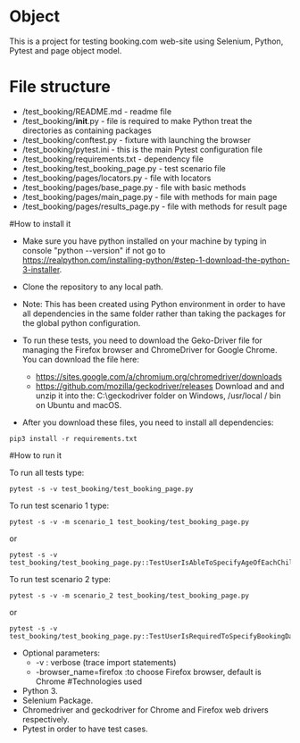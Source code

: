 # Object
This is a project for testing booking.com web-site using Selenium, Python, Pytest and page object model.

# File structure
 
- /test_booking/README.md - readme file
- /test_booking/__init__.py - file is required to make Python treat the directories as containing packages
- /test_booking/conftest.py - fixture with launching the browser
- /test_booking/pytest.ini - this is the main Pytest configuration file
- /test_booking/requirements.txt - dependency file
- /test_booking/test_booking_page.py - test scenario file
- /test_booking/pages/locators.py - file with locators
- /test_booking/pages/base_page.py - file with basic methods
- /test_booking/pages/main_page.py - file with methods for main page
- /test_booking/pages/results_page.py - file with methods for result page

#How to install it
- Make sure you have python installed on your machine by typing in console "python --version" if not go to https://realpython.com/installing-python/#step-1-download-the-python-3-installer.
- Clone the repository to any local path.
- Note: This has been created using Python environment in order to have all dependencies in the same folder rather than taking the packages for the global python configuration.
- To run these tests, you need to download the Geko-Driver file for managing the Firefox browser and ChromeDriver for Google Chrome. You can download the file here:

  - https://sites.google.com/a/chromium.org/chromedriver/downloads
  - https://github.com/mozilla/geckodriver/releases
Download and and unzip it into the:  C:\geckodriver folder on Windows, /usr/local / bin on Ubuntu and macOS.

 - After you download these files, you need to install
all dependencies:
```shell
pip3 install -r requirements.txt
```
#How to run it


To run all tests type:
```shell
pytest -s -v test_booking/test_booking_page.py
```
To run test scenario 1 type:
```shell
pytest -s -v -m scenario_1 test_booking/test_booking_page.py 
```
or
```shell
pytest -s -v test_booking/test_booking_page.py::TestUserIsAbleToSpecifyAgeOfEachChild
``` 
To run test scenario 2 type:
```shell
pytest -s -v -m scenario_2 test_booking/test_booking_page.py 
```
or
```shell
pytest -s -v test_booking/test_booking_page.py::TestUserIsRequiredToSpecifyBookingDateToSeeBookingPrice 
```

- Optional parameters:
  - -v : verbose (trace import statements)
  - -browser_name=firefox  :to choose Firefox browser, default is Chrome
#Technologies used
- Python 3.
- Selenium Package.
- Chromedriver and geckodriver for Chrome and Firefox web drivers respectively.
- Pytest in order to have test cases.